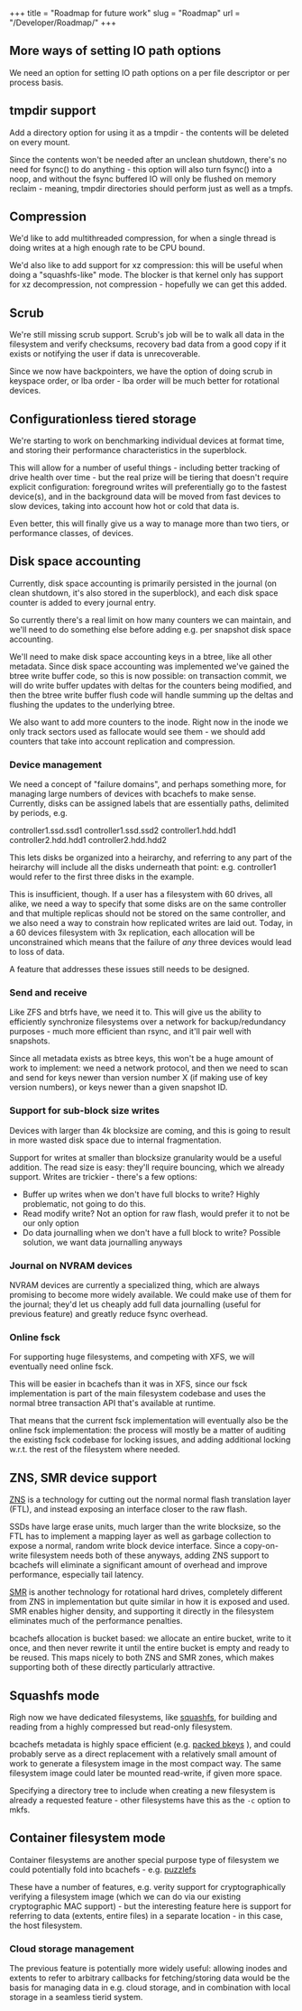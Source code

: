 +++
title = "Roadmap for future work"
slug = "Roadmap"
url = "/Developer/Roadmap/"
+++


## More ways of setting IO path options

We need an option for setting IO path options on a per file descriptor or per
process basis.

## tmpdir support

Add a directory option for using it as a tmpdir - the contents will be deleted
on every mount.

Since the contents won't be needed after an unclean shutdown, there's no need
for fsync() to do anything - this option will also turn fsync() into a noop,
and without the fsync buffered IO will only be flushed on memory reclaim -
meaning, tmpdir directories should perform just as well as a tmpfs.

## Compression

We'd like to add multithreaded compression, for when a single thread is doing
writes at a high enough rate to be CPU bound.

We'd also like to add support for xz compression: this will be useful when
doing a "squashfs-like" mode. The blocker is that kernel only has support for
xz decompression, not compression - hopefully we can get this added.

## Scrub

We're still missing scrub support. Scrub's job will be to walk all data in the
filesystem and verify checksums, recovery bad data from a good copy if it
exists or notifying the user if data is unrecoverable.

Since we now have backpointers, we have the option of doing scrub in keyspace
order, or lba order - lba order will be much better for rotational devices.

## Configurationless tiered storage

We're starting to work on benchmarking individual devices at format time, and
storing their performance characteristics in the superblock.

This will allow for a number of useful things - including better tracking of
drive health over time - but the real prize will be tiering that doesn't
require explicit configuration: foreground writes will preferentially go to
the fastest device(s), and in the background data will be moved from fast
devices to slow devices, taking into account how hot or cold that data is.

Even better, this will finally give us a way to manage more than two tiers, or
performance classes, of devices.

## Disk space accounting

Currently, disk space accounting is primarily persisted in the journal (on
clean shutdown, it's also stored in the superblock), and each disk space
counter is added to every journal entry.

So currently there's a real limit on how many counters we can maintain, and
we'll need to do something else before adding e.g. per snapshot disk space
accounting.

We'll need to make disk space accounting keys in a btree, like all other
metadata. Since disk space accounting was implemented we've gained the btree
write buffer code, so this is now possible: on transaction commit, we will do
write buffer updates with deltas for the counters being modified, and then the
btree write buffer flush code will handle summing up the deltas and flushing
the updates to the underlying btree.

We also want to add more counters to the inode. Right now in the inode we only
track sectors used as fallocate would see them - we should add counters that
take into account replication and compression.

### Device management

We need a concept of "failure domains", and perhaps something more, for managing
large numbers of devices with bcachefs to make sense. Currently, disks can be
assigned labels that are essentially paths, delimited by periods, e.g.

  controller1.ssd.ssd1
  controller1.ssd.ssd2
  controller1.hdd.hdd1
  controller2.hdd.hdd1
  controller2.hdd.hdd2

This lets disks be organized into a heirarchy, and referring to any part of the
heirarchy will include all the disks underneath that point: e.g. controller1
would refer to the first three disks in the example.

This is insufficient, though. If a user has a filesystem with 60 drives, all
alike, we need a way to specify that some disks are on the same controller and
that multiple replicas should not be stored on the same controller, and we also
need a way to constrain how replicated writes are laid out. Today, in a 60
devices filesystem with 3x replication, each allocation will be unconstrained
which means that the failure of _any_ three devices would lead to loss of data.

A feature that addresses these issues still needs to be designed.

### Send and receive

Like ZFS and btrfs have, we need it to. This will give us the ability to
efficiently synchronize filesystems over a network for backup/redundancy
purposes - much more efficient than rsync, and it'll pair well with snapshots.

Since all metadata exists as btree keys, this won't be a huge amount of work
to implement: we need a network protocol, and then we need to scan and send
for keys newer than version number X (if making use of key version numbers),
or keys newer than a given snapshot ID.

### Support for sub-block size writes

Devices with larger than 4k blocksize are coming, and this is going to result
in more wasted disk space due to internal fragmentation.

Support for writes at smaller than blocksize granularity would be a useful
addition. The read size is easy: they'll require bouncing, which we already
support. Writes are trickier - there's a few options:

* Buffer up writes when we don't have full blocks to write? Highly
   problematic, not going to do this.
* Read modify write? Not an option for raw flash, would prefer it to not be
   our only option
* Do data journalling when we don't have a full block to write? Possible
   solution, we want data journalling anyways

### Journal on NVRAM devices

NVRAM devices are currently a specialized thing, which are always promising to
become more widely available. We could make use of them for the journal;
they'd let us cheaply add full data journalling (useful for previous feature)
and greatly reduce fsync overhead.

### Online fsck

For supporting huge filesystems, and competing with XFS, we will eventually
need online fsck.

This will be easier in bcachefs than it was in XFS, since our fsck
implementation is part of the main filesystem codebase and uses the normal
btree transaction API that's available at runtime.

That means that the current fsck implementation will eventually also be the
online fsck implementation: the process will mostly be a matter of auditing the
existing fsck codebase for locking issues, and adding additional locking w.r.t.
the rest of the filesystem where needed.

## ZNS, SMR device support

[ZNS](https://zonedstorage.io/docs/introduction/zns) is a technology for
cutting out the normal normal flash translation layer (FTL), and instead
exposing an interface closer to the raw flash.

SSDs have large erase units, much larger than the write blocksize, so the FTL
has to implement a mapping layer as well as garbage collection to expose a
normal, random write block device interface. Since a copy-on-write filesystem
needs both of these anyways, adding ZNS support to bcachefs will eliminate a
significant amount of overhead and improve performance, especially tail latency.

[SMR](https://en.wikipedia.org/wiki/Shingled_magnetic_recording) is another
technology for rotational hard drives, completely different from ZNS in
implementation but quite similar in how it is exposed and used. SMR enables
higher density, and supporting it directly in the filesystem eliminates much of
the performance penalties.

bcachefs allocation is bucket based: we allocate an entire bucket, write to it
once, and then never rewrite it until the entire bucket is empty and ready to
be reused. This maps nicely to both ZNS and SMR zones, which makes supporting
both of these directly particularly attractive.

## Squashfs mode

Righ now we have dedicated filesystems, like
[squashfs](https://en.wikipedia.org/wiki/SquashFS), for building and reading
from a highly compressed but read-only filesystem.

bcachefs metadata is highly space efficient (e.g. [packed
bkeys](https://bcachefs.org/Architecture/#Bkey_packing) ), and could probably
serve as a direct replacement with a relatively small amount of work to
generate a filesystem image in the most compact way. The same filesystem image
could later be mounted read-write, if given more space.

Specifying a directory tree to include when creating a new filesystem is
already a requested feature - other filesystems have this as the `-c` option
to mkfs.

## Container filesystem mode

Container filesystems are another special purpose type of filesystem we could
potentially fold into bcachefs - e.g.
[puzzlefs](https://github.com/project-machine/puzzlefs)

These have a number of features, e.g. verity support for cryptographically
verifying a filesystem image (which we can do via our existing cryptographic
MAC support) - but the interesting feature here is support for referring to
data (extents, entire files) in a separate location - in this case, the host
filesystem.

### Cloud storage management

The previous feature is potentially more widely useful: allowing inodes and
extents to refer to arbitrary callbacks for fetching/storing data would be the
basis for managing data in e.g. cloud storage, and in combination with local
storage in a seamless tierid system.
